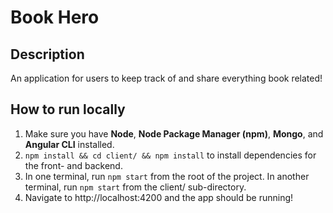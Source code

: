 # Book Hero

## Description

An application for users to keep track of and share everything book related!

## How to run locally

1. Make sure you have **Node**, **Node Package Manager (npm)**, **Mongo**, and **Angular CLI** installed.
2. `npm install && cd client/ && npm install` to install dependencies for the front- and backend.
3. In one terminal, run `npm start` from the root of the project. In another terminal, run `npm start` from the client/ sub-directory.
4. Navigate to http://localhost:4200 and the app should be running!
